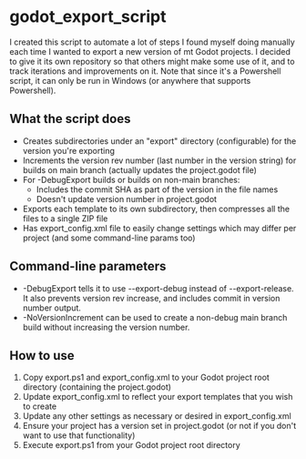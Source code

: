 # godot_export_script
 
I created this script to automate a lot of steps I found myself doing manually each time I wanted to export a new version of mt Godot projects. I decided to give it its own repository so that others might make some use of it, and to track iterations and improvements on it. Note that since it's a Powershell script, it can only be run in Windows (or anywhere that supports Powershell).

## What the script does

 - Creates subdirectories under an "export" directory (configurable) for the version you're exporting
 - Increments the version rev number (last number in the version string) for builds on main branch (actually updates the project.godot file)
 - For -DebugExport builds or builds on non-main branches:
   - Includes the commit SHA as part of the version in the file names
   - Doesn't update version number in project.godot
 - Exports each template to its own subdirectory, then compresses all the files to a single ZIP file
 - Has export_config.xml file to easily change settings which may differ per project (and some command-line params too)

 ## Command-line parameters

 - -DebugExport tells it to use --export-debug instead of --export-release. It also prevents version rev increase, and includes commit in version number output.
 - -NoVersionIncrement can be used to create a non-debug main branch build without increasing the version number.

## How to use

1. Copy export.ps1 and export_config.xml to your Godot project root directory (containing the project.godot)
2. Update export_config.xml to reflect your export templates that you wish to create
3. Update any other settings as necessary or desired in export_config.xml
4. Ensure your project has a version set in project.godot (or not if you don't want to use that functionality)
5. Execute export.ps1 from your Godot project root directory
